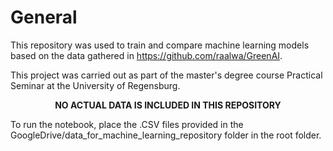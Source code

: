 # General
This repository was used to train and compare machine learning models based on the data gathered in https://github.com/raalwa/GreenAI.

This project was carried out as part of the master's degree course Practical Seminar at the University of Regensburg.

<p align="center">
<b>NO ACTUAL DATA IS INCLUDED IN THIS REPOSITORY</b>
</p>

To run the notebook, place the .CSV files provided in the GoogleDrive/data_for_machine_learning_repository folder in the root folder.
